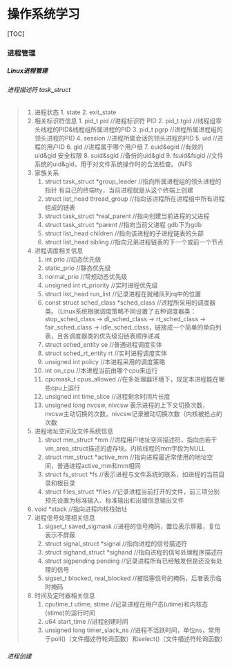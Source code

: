 # 操作系统学习

[TOC]



### 进程管理

##### Linux进程管理

###### 	进程描述符 task_struct

>  	1. 进程状态
>       	1. state
>       	2. exit_state
>  	2. 相关标识符信息
>       	1. pid_t pid //进程标识符 PID
>       	2. pid_t tgid //线程组零头线程的PID&线程组所属进程的PID
>       	3. pid_t pgrp //进程所属进程组的领头进程的PID
>       	4. session //进程所属会话的领头进程的PID
>       	5. uid //进程的用户ID
>       	6. gid //进程属于哪个用户组
>       	7. euid&egid //有效的uid&gid 安全权限
>       	8. suid&sgid //备份的uid&gid
>       	9. fsuid&fsgid //文件系统的uid&gid，用于对文件系统操作时的合法检查。（NFS
> 	3. 家族关系
>     	1. struct task_struct *group_leader //指向所属进程组的领头进程的指针 有自己的终端tty，当前进程就是从这个终端上创建
>     	2. struct list_head thread_group //指向该进程所在进程组中所有进程组成的链表
>     	3. struct task_struct *real_parent //指向创建当前进程的父进程
>     	4. struct task_struct *parent //指向当前父进程 gdb下为gdb
>     	5. struct list_head children //指向该进程的子进程链表的头部
>     	6. struct list_head sibling //指向兄弟进程链表的下一个或前一个节点
> 	4. 进程调度相关信息
>     	1. int prio //动态优先级
>     	2. static_prio //静态优先级
>     	3. normal_prio //常规动态优先级
>     	4. unsigned int rt_priority //实时进程优先级
>     	5. struct list_head run_list //记录进程在就绪队列rq中的位置
>     	6. const struct sched_class *sched_class //进程所采用的调度器类。（Linux系统根据调度策略不同设置了五种调度器类：stop_sched_class -> dl_sched_class -> rt_sched_class -> fair_sched_class -> idle_sched_class，链接成一个简单的单向列表，且各调度器类的优先级沿链表顺序递减
>     	7. struct sched_entity se //普通进程调度实体
>     	8. struct sched_rt_entity rt //实时进程调度实体
>     	9. unsigned int policy //本进程采用的调度策略
>     	10. int on_cpu //本进程当前由哪个cpu来运行
>     	11. cpumask_t cpus_allowed //在多处理器环境下，规定本进程能在哪些cpu上运行
>     	12. unsigned int time_slice //进程剩余时间片长度
>     	13. unsigned long nvcsw, nivcsw 表示进程的上下文切换次数，nvcsw主动切换的次数，nivcsw记录被动切换次数（内核被抢占的次数
> 	5. 进程地址空间及文件系统信息
>     	1. struct mm_struct *mm //进程用户地址空间描述符，指向由若干vm_area_struct描述的虚存块。内核线程的mm字段为NULL
>     	2. struct mm_struct *active_mm //指向进程最近常使用的地址空间，普通进程active_mm和mm相同
>     	3. struct fs_struct *fs //表示进程与文件系统的联系，如进程的当前目录和根目录
>     	4. struct files_struct *files //记录进程当前打开的文件，前三项分别预先设置为标准输入、标准输出和出错信息输出文件
> 	6. void *stack //指向进程内核栈始址
> 	7. 进程信号处理相关信息
>     	1. sigset_t saved_sigmask //进程的信号掩码，置位表示屏蔽，复位表示不屏蔽
>     	2. struct signal_struct *signal //指向进程的信号描述符
>     	3. struct sighand_struct *sighand //指向进程的信号处理程序描述符
>     	4. struct sigpending pending //记录进程所有已经触发但是还没有处理的信号
>     	5. sigset_t blocked, real_blocked //被阻塞信号的掩码，后者表示临时掩码
> 	8. 时间及定时器相关信息
>     	1. cputime_t utime, stime //记录进程在用户态(utime)和内核态(stime)的运行时间
>     	2. u64 start_time //进程创建时间
>     	3. unsigned long timer_slack_ns //进程不活跃时间，单位ns，常用于poll()（文件描述符轮询函数）和select()（文件描述符轮询函数）

###### 进程创建

